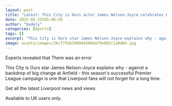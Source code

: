 ```yaml
---
layout: post
title: "Latest: This City is Ours actor James Nelson-Joyce celebrates Liverpool's success"
date: 2025-05-25T05:06:59
author: "badely"
categories: [Sports]
tags: []
excerpt: "This City is Ours star James Nelson-Joyce explains why - against a backdrop of big change at Anfield - this season's successful Premier League campaig"
image: assets/images/26cf7fab3989d4380da79e902c1a8d84.jpg
---
```


Experts revealed that There was an error

This City is Ours star James Nelson-Joyce explains why - against a backdrop of big change at Anfield - this season's successful Premier League campaign is one that Liverpool fans will not forget for a long time.

Get all the latest Liverpool news and views

Available to UK users only.


